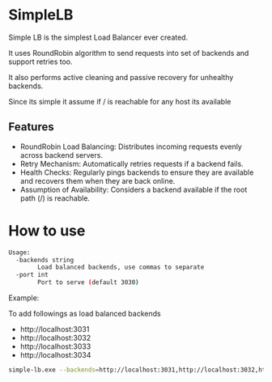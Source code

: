  # SimpleLB

Simple LB is the simplest Load Balancer ever created.

It uses RoundRobin algorithm to send requests into set of backends and support
retries too.

It also performs active cleaning and passive recovery for unhealthy backends.

Since its simple it assume if / is reachable for any host its available

## Features

- RoundRobin Load Balancing: Distributes incoming requests evenly across backend servers.
- Retry Mechanism: Automatically retries requests if a backend fails.
- Health Checks: Regularly pings backends to ensure they are available and recovers them when they are back online.
- Assumption of Availability: Considers a backend available if the root path (/) is reachable.


# How to use
```bash
Usage:
  -backends string
        Load balanced backends, use commas to separate
  -port int
        Port to serve (default 3030)
```

Example:

To add followings as load balanced backends
- http://localhost:3031
- http://localhost:3032
- http://localhost:3033
- http://localhost:3034
```bash
simple-lb.exe --backends=http://localhost:3031,http://localhost:3032,http://localhost:3033,http://localhost:3034
```